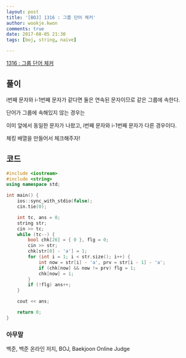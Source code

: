 ```yaml
---
layout: post
title: '[BOJ] 1316 : 그룹 단어 체커'
author: wookje.kwon
comments: true
date: 2017-08-05 21:30
tags: [boj, string, naive]

---
```


[1316 : 그룹 단어 체커](https://www.acmicpc.net/problem/1316)

## 풀이

i번째 문자와 i-1번째 문자가 같다면 둘은 연속된 문자이므로 같은 그룹에 속한다.

단어가 그룹에 속해있지 않는 경우는

이미 앞에서 동일한 문자가 나왔고, i번째 문자와 i-1번째 문자가 다른 경우이다.

체킹 배열을 만들어서 체크해주자!

## 코드

```cpp
#include <iostream>
#include <string>
using namespace std;

int main() {
	ios::sync_with_stdio(false);
	cin.tie(0);

	int tc, ans = 0;
	string str;
	cin >> tc;
	while (tc--) {
		bool chk[26] = { 0 }, flg = 0;
		cin >> str;
		chk[str[0] - 'a'] = 1;
		for (int i = 1; i < str.size(); i++) {
			int now = str[i] - 'a', prv = str[i - 1] - 'a';
			if (chk[now] && now != prv) flg = 1;
			chk[now] = 1;
		}
		if (!flg) ans++;
	}

	cout << ans;

	return 0;
}
```

### 아무말  
백준, 백준 온라인 저지, BOJ, Baekjoon Online Judge